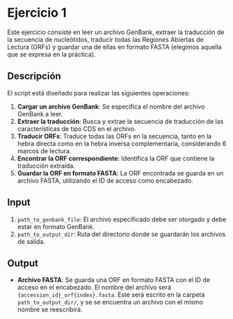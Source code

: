 # Ejercicio 1

Este ejercicio consiste en leer un archivo GenBank, extraer la traducción de la secuencia de nucleótidos, traducir todas las Regiones Abiertas de Lectura (ORFs) y guardar una de ellas en formato FASTA (elegimos aquella que se expresa en la práctica).

## Descripción

El script está diseñado para realizar las siguientes operaciones:

1. **Cargar un archivo GenBank**: Se especifica el nombre del archivo GenBank a leer.
2. **Extraer la traducción**: Busca y extrae la secuencia de traducción de las características de tipo CDS en el archivo.
3. **Traducir ORFs**: Traduce todas las ORFs en la secuencia, tanto en la hebra directa como en la hebra inversa complementaria, considerando 6 marcos de lectura.
4. **Encontrar la ORF correspondiente**: Identifica la ORF que contiene la traducción extraída.
5. **Guardar la ORF en formato FASTA**: La ORF encontrada se guarda en un archivo FASTA, utilizando el ID de acceso como encabezado.

## Input

1. `path_to_genbank_file`: El archivo especificado debe ser otorgado y debe estar en formato GenBank.
2. `path_to_output_dir`: Ruta del directorio donde se guardarán los archivos de salida.

## Output

- **Archivo FASTA**: Se guarda una ORF en formato FASTA con el ID de acceso en el encabezado. El nombre del archivo será `{accession_id}_orf{index}.fasta`. Este será escrito en la carpeta `path_to_output_dir/`, y se se encuentra un archivo con el mismo nombre se reescribirá.
